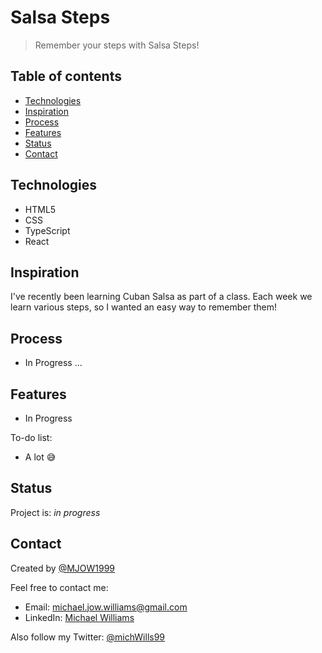 # Salsa Steps

> Remember your steps with Salsa Steps!

## Table of contents

- [Technologies](#technologies)
- [Inspiration](#inspiration)
- [Process](#process)
- [Features](#features)
- [Status](#status)
- [Contact](#contact)

## Technologies

- HTML5
- CSS
- TypeScript
- React

## Inspiration

I've recently been learning Cuban Salsa as part of a class. Each week we learn various steps, so I wanted an easy way to remember them!

## Process

- In Progress ...

## Features

- In Progress

To-do list:

- A lot :sweat_smile:

## Status

Project is: _in progress_

## Contact

Created by [@MJOW1999](https://github.com/MJOW1999)

Feel free to contact me:

- Email: michael.jow.williams@gmail.com
- LinkedIn: [Michael Williams](https://www.linkedin.com/in/michael-williams-17a9b81a0)

Also follow my Twitter: [@michWills99](https://twitter.com/michWills99)
